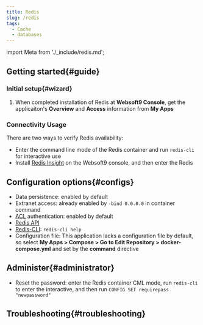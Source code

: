 ```yaml
---
title: Redis
slug: /redis
tags:
  - Cache
  - databases
---
```


import Meta from './_include/redis.md';

<Meta name="meta" />

## Getting started{#guide}

### Initial setup{#wizard}

1. When completed installation of Redis at **Websoft9 Console**, get the applicaiton's **Overview** and **Access** information from **My Apps**  

### Connectivity Usage

There are two ways to verify Redis availability:

- Enter the command line mode of the Redis container and run `redis-cli` for interactive use
- Install [Redis Insight](./redisinsight) on the Websoft9 console, and then enter the Redis


## Configuration options{#configs}

- Data persistence: enabled by default
- Extranet access: already enabled by `-bind 0.0.0.0` in container command
- [ACL](https://redis.io/topics/acl) authentication: enabled by default
- [Redis API](https://docs.redis.com/latest/rs/references/rest-api/)
- [Redis-CLI](https://redis.io/topics/rediscli): `redis-cli help`
- Configuration file: This application lacks a configuration file by default, so select **My Apps > Compose > Go to Edit Repository > docker-compose.yml** and set by the **command** directive

## Administer{#administrator}

- Reset the password: enter the Redis container CML mode, run `redis-cli` to enter the interactive, and then run `CONFIG SET requirepass "newpassword"`

## Troubleshooting{#troubleshooting}
